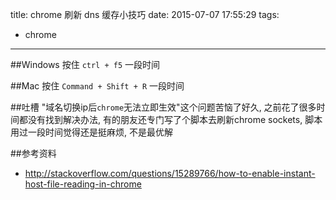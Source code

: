 title: chrome 刷新 dns 缓存小技巧
date: 2015-07-07 17:55:29
tags:
- chrome
---
##Windows
按住 `ctrl + f5` 一段时间

##Mac
按住 `Command + Shift + R` 一段时间

##吐槽
"域名切换ip后`chrome`无法立即生效"这个问题苦恼了好久, 之前花了很多时间都没有找到解决办法, 有的朋友还专门写了个脚本去刷新chrome sockets, 脚本用过一段时间觉得还是挺麻烦, 不是最优解

##参考资料
* http://stackoverflow.com/questions/15289766/how-to-enable-instant-host-file-reading-in-chrome

